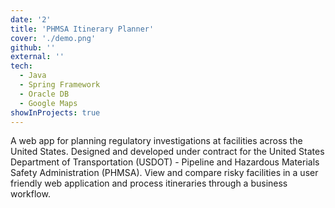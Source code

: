 ```yaml
---
date: '2'
title: 'PHMSA Itinerary Planner'
cover: './demo.png'
github: ''
external: ''
tech:
  - Java
  - Spring Framework
  - Oracle DB
  - Google Maps
showInProjects: true
---
```


A web app for planning regulatory investigations at facilities across the United States. Designed and developed under contract for the United States Department of Transportation (USDOT) - Pipeline and Hazardous Materials Safety Administration (PHMSA). View and compare risky facilities in a user friendly web application and process itineraries through a business workflow.
